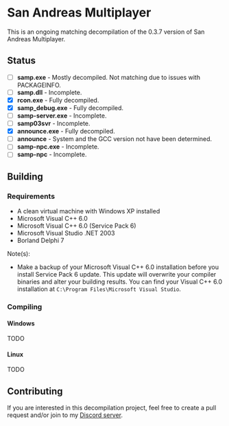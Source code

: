 # San Andreas Multiplayer
This is an ongoing matching decompilation of the 0.3.7 version of San Andreas Multiplayer.
## Status
- [ ] **samp.exe** - Mostly decompiled. Not matching due to issues with PACKAGEINFO.
- [ ] **samp.dll** - Incomplete.
- [x] **rcon.exe** - Fully decompiled.
- [x] **samp_debug.exe** - Fully decompiled.
- [ ] **samp-server.exe** - Incomplete.
- [ ] **samp03svr** - Incomplete.
- [x] **announce.exe** - Fully decompiled.
- [ ] **announce** - System and the GCC version not have been determined.
- [ ] **samp-npc.exe** - Incomplete.
- [ ] **samp-npc** - Incomplete.

## Building
### Requirements
- A clean virtual machine with Windows XP installed
- Microsoft Visual C++ 6.0
- Microsoft Visual C++ 6.0 (Service Pack 6)
- Microsoft Visual Studio .NET 2003
- Borland Delphi 7

Note(s):
- Make a backup of your Microsoft Visual C++ 6.0 installation before you install Service Pack 6 update. This update will overwrite your compiler binaries and alter your building results. You can find your Visual C++ 6.0 installation at `C:\Program Files\Microsoft Visual Studio`.

### Compiling
#### Windows
TODO
#### Linux
TODO

## Contributing
If you are interested in this decompilation project, feel free to create a pull request and/or join to my [Discord server](https://discord.gg/4JHvTF5zCZ).
